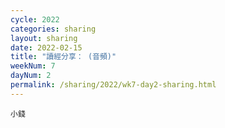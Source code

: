 ```yaml
---
cycle: 2022
categories: sharing
layout: sharing
date: 2022-02-15
title: "讀經分享： (音頻)"
weekNum: 7
dayNum: 2
permalink: /sharing/2022/wk7-day2-sharing.html
---
```


[](https://eccseattle.github.io/media/sharing/2022/wk007/2022-02-15-bin.m4a)

`小錢`
